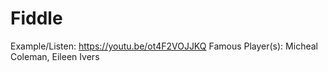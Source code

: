 # Fiddle

Example/Listen: https://youtu.be/ot4F2VOJJKQ
Famous Player(s): Micheal Coleman, Eileen Ivers